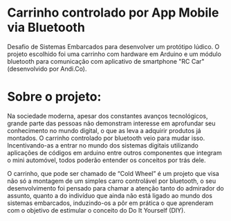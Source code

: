 # Carrinho controlado por App Mobile via Bluetooth

Desafio de Sistemas Embarcados para desenvolver um protótipo lúdico. O projeto escolhido foi uma carrinho com hardware em Arduino e um módulo bluetooth para comunicação com aplicativo de smartphone "RC Car" (desenvolvido por Andi.Co).

# Sobre o projeto:

Na sociedade moderna, apesar dos constantes avanços tecnológicos, grande parte das pessoas não demonstram interesse em aprofundar seu conhecimento no mundo digital, o que as leva a adquirir produtos já montados. O carrinho controlado por bluetooth veio para mudar isso. Incentivando-as a entrar no mundo dos sistemas digitais utilizando aplicações de códigos em arduino entre outros componentes que integram o mini automóvel, todos poderão entender os conceitos por trás dele.

O carrinho, que pode ser chamado de “Cold Wheel” é um projeto que visa não só a montagem de um simples carro controlável por bluetooth, o seu desenvolvimento foi pensado para chamar a atenção tanto do admirador do assunto, quanto a do indivíduo que ainda não está ligado ao mundo dos sistemas embarcados, induzindo-os a pôr em prática o que aprenderam com o objetivo de estimular o conceito do Do It Yourself (DIY).
